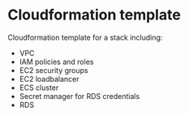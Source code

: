 # Cloudformation template

Cloudformation template for a stack including:
- VPC
- IAM policies and roles
- EC2 security groups
- EC2 loadbalancer
- ECS cluster
- Secret manager for RDS credentials
- RDS